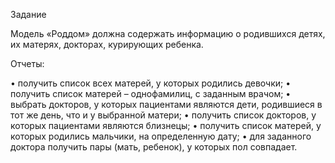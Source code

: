 Задание

Модель «Роддом» должна содержать информацию о родившихся детях, их матерях, докторах, курирующих ребенка.

Отчеты:

•	получить список всех матерей, у которых родились девочки; 
•	получить список матерей – однофамилиц, с заданным врачом;
•	выбрать докторов, у которых пациентами являются дети, родившиеся в тот же день, что и у выбранной матери;
•	получить список докторов, у которых пациентами являются близнецы;
•	получить список матерей, у которых родились мальчики, на определенную дату;
•	для заданного доктора получить пары (мать, ребенок), у которых пол совпадает.
